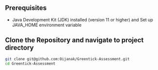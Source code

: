 ## Prerequisites

- Java Development Kit (JDK) installed (version 11 or higher) and Set up JAVA_HOME environment variable

## Clone the Repository and navigate to project directory

```bash
git clone git@github.com:Oijanak/Greentick-Assessment.git
cd Greentick-Assessment
```
